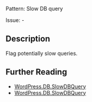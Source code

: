 Pattern: Slow DB query

Issue: -

## Description

Flag potentially slow queries.

## Further Reading

* [WordPress.DB.SlowDBQuery](https://vip.wordpress.com/documentation/vip-go/code-review-blockers-warnings-notices/#uncached-pageload)
* [WordPress.DB.SlowDBQuery](https://github.com/WordPress/WordPress-Coding-Standards/tree/develop/WordPress/Sniffs/DB/SlowDBQuerySniff.php)
